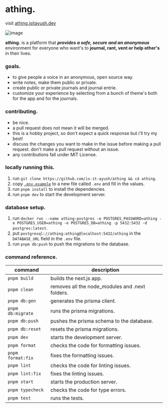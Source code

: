 # **athing.**

visit [athing.isitayush.dev](https://athing.isitayush.dev/)

![image](https://user-images.githubusercontent.com/36449128/204675000-bcb5643a-8dff-433f-901b-7a532a62301d.png)

**athing.** is a platform that **_provides a safe, secure and an anonymous_** environment for everyone who want's to **journal, rant, vent or help other's** in their lives.

### goals.

- to give people a voice in an anonymous, open source way.
- write notes, make them public or private.
- create public or private journals and journal entrie.
- customize your experience by selecting from a bunch of theme's both for the app and for the journals.

### contributing.

- be nice.
- a pull request does not mean it will be merged.
- this is a hobby project, so don't expect a quick response but i'll try my best!
- discuss the changes you want to make in the issue before making a pull request.
  don't make a pull request without an issue.
- any contributions fall under MIT License.

### locally running this.

1. run `git clone https://github.com/is-it-ayush/athing && cd athing`.
2. copy [`.env.example`](./.env-example) to a new file called `.env` and fill in the values.
3. run `pnpm install` to install the dependencies.
4. run `pnpm dev` to start the development server.

### database setup.

1. run `docker run --name athing-postgres -e POSTGRES_PASSWORD=athing -e POSTGRES_USER=athing -e POSTGRES_DB=athing -p 5432:5432 -d postgres:latest`.
2. put `postgresql://athing:athing@localhost:5432/athing` in the `DATABASE_URL` field in the `.env` file.
3. run `pnpm db:push` to push the migrations to the database.

### command reference.

| command           | description                                     |
| ----------------- | ----------------------------------------------- |
| `pnpm build`      | builds the next.js app.                         |
| `pnpm clean`      | removes all the node_modules and .next folders. |
| `pnpm db:gen`     | generates the prisma client.                    |
| `pnpm db:migrate` | runs the prisma migrations.                     |
| `pnpm db:push`    | pushes the prisma schema to the database.       |
| `pnpm db:reset`   | resets the prisma migrations.                   |
| `pnpm dev`        | starts the development server.                  |
| `pnpm format`     | checks the code for formatting issues.          |
| `pnpm format:fix` | fixes the formatting issues.                    |
| `pnpm lint`       | checks the code for linting issues.             |
| `pnpm lint:fix`   | fixes the linting issues.                       |
| `pnpm start`      | starts the production server.                   |
| `pnpm typecheck`  | checks the code for type errors.                |
| `pnpm test`       | runs the tests.                                 |
